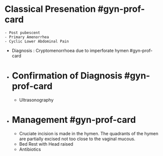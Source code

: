 # Classical Presenation #gyn-prof-card
	- Post pubescent
	- Primary Amenorrhea
	- Cyclic Lower Abdominal Pain
- Diagnosis : Cryptomenorrhoea due to imperforate hymen #gyn-prof-card
- # Confirmation of Diagnosis #gyn-prof-card
	- Ultrasonography
- # Management #gyn-prof-card
	- Cruciate incision is made in the hymen. The quadrants of the hymen are partially excised not too close to the vaginal mucous.
	- Bed Rest with Head raised
	- Antibiotics